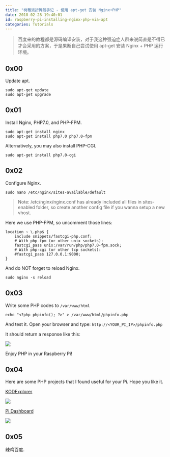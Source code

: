 ```yaml
---
title: "树莓派折腾随手记 - 使用 apt-get 安装 Nginx+PHP"
date: 2018-02-28 19:40:01
id: raspberry-pi-installing-nginx-php-via-apt
categories: Tutorials
---
```


> 百度来的教程都是源码编译安装，对于我这种强迫症人群来说简直是不得已才会采用的方案，于是果断自己尝试使用 apt-get 安装 Nginx + PHP 运行环境。

## 0x00

Update apt.

```
sudo apt-get update
sudo apt-get upgrade
```

## 0x01

Install Nginx, PHP7.0, and PHP-FPM.

```
sudo apt-get install nginx
sudo apt-get install php7.0 php7.0-fpm
```

Alternatively, you may also install PHP-CGI.

```
sudo apt-get install php7.0-cgi
```

## 0x02

Configure Nginx.

```
sudo nano /etc/nginx/sites-available/default
```

> Note: /etc/nginx/nginx.conf has already included all files in sites-enabled folder, so create another config file if you wanna setup a new vhost.

Here we use PHP-FPM, so uncomment those lines:

```
location ~ \.php$ {
	include snippets/fastcgi-php.conf;
	# With php-fpm (or other unix sockets):
	fastcgi_pass unix:/var/run/php/php7.0-fpm.sock;
	# With php-cgi (or other tcp sockets):
	#fastcgi_pass 127.0.0.1:9000;
}
```

And do NOT forget to reload Nginx.

```
sudo nginx -s reload
```

## 0x03

Write some PHP codes to `/var/www/html`

```
echo "<?php phpinfo(); ?>" > /var/www/html/phpinfo.php
```

And test it. Open your browser and type: `http://<YOUR_PI_IP>/phpinfo.php`

It should return a response like this:

![](https://i.loli.net/2018/08/15/5b73a52fe1beb.png)

Enjoy PHP in your Raspberry Pi!

## 0x04

Here are some PHP projects that I found useful for your Pi. Hope  you like it.

[KODExplorer](https://github.com/kalcaddle/KodExplorer)

![](https://i.loli.net/2018/08/15/5b73a533de95d.png)

[Pi Dashboard](https://github.com/spoonysonny/pi-dashboard)

![](https://i.loli.net/2018/08/15/5b73a538463a7.png)

## 0x05

辣鸡百度.